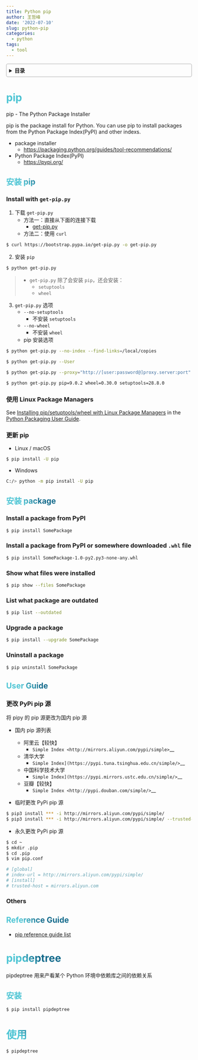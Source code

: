 ```yaml
---
title: Python pip
author: 王哲峰
date: '2022-07-10'
slug: python-pip
categories:
  - python
tags:
  - tool
---
```


<style>
h1 {
  background-color: #2B90B6;
  background-image: linear-gradient(45deg, #4EC5D4 10%, #146b8c 20%);
  background-size: 100%;
  -webkit-background-clip: text;
  -moz-background-clip: text;
  -webkit-text-fill-color: transparent;
  -moz-text-fill-color: transparent;
}
h2 {
  background-color: #2B90B6;
  background-image: linear-gradient(45deg, #4EC5D4 10%, #146b8c 20%);
  background-size: 100%;
  -webkit-background-clip: text;
  -moz-background-clip: text;
  -webkit-text-fill-color: transparent;
  -moz-text-fill-color: transparent;
}

details {
    border: 1px solid #aaa;
    border-radius: 4px;
    padding: .5em .5em 0;
}

summary {
    font-weight: bold;
    margin: -.5em -.5em 0;
    padding: .5em;
}

details[open] {
    padding: .5em;
}

details[open] summary {
    border-bottom: 1px solid #aaa;
    margin-bottom: .5em;
}
</style>


<details><summary>目录</summary><p>

- [pip](#pip)
  - [安装 pip](#安装-pip)
    - [Install with `get-pip.py`](#install-with-get-pippy)
    - [使用 Linux Package Managers](#使用-linux-package-managers)
    - [更新 pip](#更新-pip)
  - [安装 package](#安装-package)
    - [Install a package from PyPI](#install-a-package-from-pypi)
    - [Install a package from PyPI or somewhere downloaded `.whl` file](#install-a-package-from-pypi-or-somewhere-downloaded-whl-file)
    - [Show what files were installed](#show-what-files-were-installed)
    - [List what package are outdated](#list-what-package-are-outdated)
    - [Upgrade a package](#upgrade-a-package)
    - [Uninstall a package](#uninstall-a-package)
  - [User Guide](#user-guide)
    - [更改 PyPi pip 源](#更改-pypi-pip-源)
    - [Others](#others)
  - [Reference Guide](#reference-guide)
- [pipdeptree](#pipdeptree)
  - [安装](#安装)
- [使用](#使用)
</p></details><p></p>


# pip

pip - The Python Package Installer

pip is the package install for Python. You can use pip to install 
packages from the Python Package Index(PyPI) and other indexs.

- package installer
    - https://packaging.python.org/guides/tool-recommendations/
- Python Package Index(PyPI)
    - https://pypi.org/

## 安装 pip

### Install with `get-pip.py`

1. 下载 `get-pip.py`
    - 方法一：直接从下面的连接下载
        - [get-pip.py](https://bootstrap.pypa.io/get-pip.py)
    - 方法二：使用 `curl`

```bash
$ curl https://bootstrap.pypa.io/get-pip.py -o get-pip.py
```

2. 安装 `pip`

```bash
$ python get-pip.py
```

> - `get-pip.py` 除了会安装 `pip`，还会安装：
>    - `setuptools`
>    - `wheel`

3. `get-pip.py` 选项
    - `--no-setuptools`
        - 不安装 `setuptools`
    - `--no-wheel`
        - 不安装 `wheel`
    - pip 安装选项
 
```bash
$ python get-pip.py --no-index --find-links=/local/copies

$ python get-pip.py --User

$ python get-pip.py --proxy="http://[user:password@]proxy.server:port"

$ python get-pip.py pip=9.0.2 wheel=0.30.0 setuptools=28.8.0
```

### 使用 Linux Package Managers

See [Installing pip/setuptools/wheel with Linux Package Managers](https://packaging.python.org/guides/installing-using-linux-tools/#installing-pip-setuptools-wheel-with-linux-package-managers) in the [Python Packaging User Guide](https://packaging.python.org/guides/tool-recommendations/).

### 更新 pip

- Linux / macOS

```bash
$ pip install -U pip
```

- Windows

```bash
C:/> python -m pip install -U pip
```

## 安装 package

### Install a package from PyPI

```bash
$ pip install SomePackage
```

### Install a package from PyPI or somewhere downloaded `.whl` file

```bash
$ pip install SomePackage-1.0-py2.py3-none-any.whl
```

### Show what files were installed

```bash
$ pip show --files SomePackage
```

### List what package are outdated

```bash
$ pip list --outdated
```

### Upgrade a package

```bash
$ pip install --upgrade SomePackage
```

### Uninstall a package

```bash
$ pip uninstall SomePackage
```

## User Guide

### 更改 PyPi pip 源

将 pipy 的 pip 源更改为国内 pip 源

* 国内 pip 源列表
    - 阿里云【较快】
        - `Simple Index <http://mirrors.aliyun.com/pypi/simple>`__
    - 清华大学
        - `Simple Index](https://pypi.tuna.tsinghua.edu.cn/simple/>`__
    - 中国科学技术大学
        - `Simple Index](https://pypi.mirrors.ustc.edu.cn/simple/>`__
    - 豆瓣【较快】
        - `Simple Index <http://pypi.douban.com/simple/>`__

* 临时更改 PyPi pip 源

```bash
$ pip3 install *** -i http://mirrors.aliyun.com/pypi/simple/
$ pip3 install *** -i http://mirrors.aliyun.com/pypi/simple/ --trusted-host mirrors.aliyun.com
```

* 永久更改 PyPi pip 源

```bash
$ cd ~
$ mkdir .pip
$ cd .pip
$ vim pip.conf

# [global]
# index-url = http://mirrors.aliyun.com/pypi/simple/
# [install]
# trusted-host = mirrors.aliyun.com
```

### Others

## Reference Guide

- [pip reference guide list](https://pip.pypa.io/en/stable/reference/)



# pipdeptree

pipdeptree 用来产看某个 Python 环境中依赖库之间的依赖关系

## 安装

```bash
$ pip install pipdeptree
```

# 使用

```bash
$ pipdeptree
```

